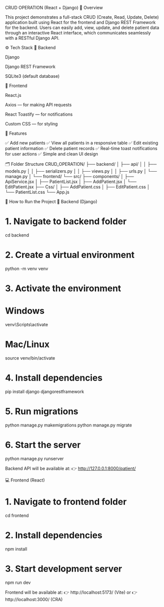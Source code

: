 CRUD OPERATION (React + Django)
📘 Overview

This project demonstrates a full-stack CRUD (Create, Read, Update, Delete) application built using React for the frontend and Django REST Framework for the backend.
Users can easily add, view, update, and delete patient data through an interactive React interface, which communicates seamlessly with a RESTful Django API.

⚙️ Tech Stack
🔹 Backend

Django

Django REST Framework

SQLite3 (default database)

🔹 Frontend

React.js

Axios — for making API requests

React Toastify — for notifications

Custom CSS — for styling

🧩 Features

✅ Add new patients
✅ View all patients in a responsive table
✅ Edit existing patient information
✅ Delete patient records
✅ Real-time toast notifications for user actions
✅ Simple and clean UI design

🗂️ Folder Structure
CRUD_OPERATION/
├── backend/
│   ├── api/
│   │   ├── models.py
│   │   ├── serializers.py
│   │   ├── views.py
│   │   ├── urls.py
│   └── manage.py
│
└── frontend/
    └── src/
        ├── components/
        │   ├── ApiService.jsx
        │   ├── PatientList.jsx
        │   ├── AddPatient.jsx
        │   └── EditPatient.jsx
        ├── Css/
        │   ├── AddPatient.css
        │   ├── EditPatient.css
        │   └── PatientList.css
        └── App.js

🚀 How to Run the Project
🧱 Backend (Django)
# 1. Navigate to backend folder
cd backend

# 2. Create a virtual environment
python -m venv venv

# 3. Activate the environment
# Windows
venv\Scripts\activate
# Mac/Linux
source venv/bin/activate

# 4. Install dependencies
pip install django djangorestframework

# 5. Run migrations
python manage.py makemigrations
python manage.py migrate

# 6. Start the server
python manage.py runserver


Backend API will be available at:
👉 http://127.0.0.1:8000/patient/

💻 Frontend (React)
# 1. Navigate to frontend folder
cd frontend

# 2. Install dependencies
npm install

# 3. Start development server
npm run dev


Frontend will be available at:
👉 http://localhost:5173/
 (Vite)
or
👉 http://localhost:3000/
 (CRA)

